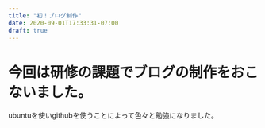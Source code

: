```yaml
---
title: "初！ブログ制作"
date: 2020-09-01T17:33:31-07:00
draft: true
---
```


# 今回は研修の課題でブログの制作をおこないました。
ubuntuを使いgithubを使うことによって色々と勉強になりました。

